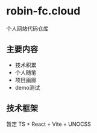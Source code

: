 # robin-fc.cloud
个人网站代码仓库

## 主要内容
* 技术积累
* 个人随笔
* 项目画廊
* demo测试


## 技术框架
暂定 TS + React + Vite + UNOCSS
